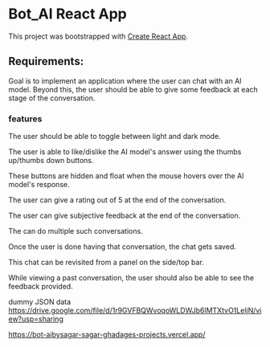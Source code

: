 # Bot_AI React App

This project was bootstrapped with [Create React App](https://github.com/facebook/create-react-app).


## Requirements:
Goal is to implement an application where the user can chat with an AI model. Beyond
this, the user should be able to give some feedback at each stage of the conversation.


### features
The user should be able to toggle between light and dark mode.

The user is able to like/dislike the AI model's answer using the thumbs up/thumbs down buttons.

These buttons are hidden and float when the mouse hovers over the AI model's response.

The user can give a rating out of 5 at the end of the conversation.

The user can give subjective feedback at the end of the conversation.

The can do multiple such conversations.

Once the user is done having that conversation, the chat gets saved.

This chat can be
revisited from a panel on the side/top bar.

While viewing a past conversation, the user
should also be able to see the feedback provided. 

dummy JSON data
https://drive.google.com/file/d/1r9GVFBQWvoqoWLDWJb6lMTXtvO1LeljN/view?usp=sharing

<!-- By Sagar Ghadage -->
https://bot-aibysagar-sagar-ghadages-projects.vercel.app/